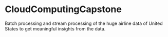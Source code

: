 # CloudComputingCapstone
Batch processing and stream processing of the huge airline data of United States to get meaningful insights from the data.
